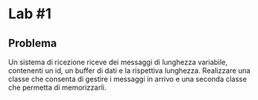 #  Lab #1



## Problema



Un sistema di ricezione riceve dei messaggi di lunghezza variabile, contenenti un id, un
buffer di dati e la rispettiva lunghezza.
Realizzare una classe che consenta di gestire i messaggi in arrivo e una seconda classe
che permetta di memorizzarli.